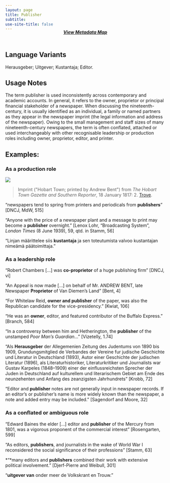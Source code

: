 ```yaml
---
layout: page
title: Publisher
subtitle:  
use-site-title: false
---
```


<h4 style="text-align:center;font-style:italic;margin-top:-20px;margin-bottom:50px;"><a href="../../maps/publisher">View Metadata Map</a></h4>

## Language Variants

Herausgeber; Uitgever; Kustantaja; Editor.

## Usage Notes

The term publisher is used inconsistently across contemporary and
academic accounts. In general, it refers to the owner, proprietor or
principal financial stakeholder of a newspaper. When discussing the
nineteenth-century, it is usually identified as an individual, a family
or named partners as they appear in the newspaper imprint (the legal
information and address of the newspaper). Owing to the small management
and staff sizes of many nineteenth-century newspapers, the term is often
conflated, attached or used interchangeably with other recognisable
leadership or production roles including owner, proprietor,
editor, and printer.

## Examples:

### As a production role

<img src="https://www.digitisednewspapers.net/img/imprint.jpg">  
  
> Imprint ("Hobart Town; printed by Andrew Bent") from *The Hobart Town Gazette and Southern Reporter*, 18 January 1817: 2. [Trove](https://trove.nla.gov.au/newspaper/page/40483).  

“newspapers tend to spring from printers and periodicals from
    **publishers**” \[DNCJ, MdW, 515\]

“Anyone with the price of a newspaper plant and a message to print
    may become a **publisher** overnight.” \[Lenox Lohr, “Broadcasting
    System”, *London Times* (8 June 1939), 59, qtd. in Stamm, 56\]

“Linjan määrittelee siis **kustantaja** ja sen toteutumista valvoo
    kustantajan nimeämä päätoimittaja.”

### As a leadership role

“Robert Chambers \[…\] was **co-proprietor** of a huge publishing
    firm” \[DNCJ, vi\]

“An Appeal is now made \[…\] on behalf of Mr. ANDREW BENT, late
    Newspaper **Proprietor** of Van Diemen’s Land” \[Bent, 4\]

“For Whitelaw Reid, **owner and publisher** of the paper, was also
    the Republican candidate for the vice-presidency.” \[Kwiat, 106\]

“He was an **owner**, editor, and featured contributor of the
    Buffalo Express.” \[Branch, 584\]

“In a controversy between him and Hetherington, the **publisher** of
    the unstamped *Poor Man’s Guardian*…” \[Vizetelly, 1.74\]

“Als **Herausgeber** der Allegemenien Zeitung des Judentums von 1890
    bis 1909, Grundungsmitglied de Verbandes der Vereine fur judische
    Geschichte und Literatur in Deutschland (1893), Autor einer
    Geschichte der judischen Literatur (1896), als Literaturhistoriker,
    Literaturkritiker und Journalists war Gustav Karpeles (1848–1909)
    einer der einflussreichsten Sprecher der Juden in Deutschland auf
    kulturellem und literarischem Gebiet am Ende des neunzehenten und
    Anfang des zeanzigsten Jahrhundrets” \[Krobb, 72\]

“Editor and **publisher** notes are not generally input in newspaper
    records. If an editor’s or publisher’s name is more widely known
    than the newspaper, a note and added entry may be included.”
    \[Sagendorf and Moore, 32\]

### As a conflated or ambiguous role

“Edward Baines the elder \[…\] editor and **publisher** of the
    Mercury from 1801, was a vigorous proponent of the commercial
    interest” \[Rosengarten, 599\]

“As editors, **publishers**, and journalists in the wake of World
    War I reconsidered the social significance of their professions”
    \[Stamm, 63\]

*“*many editors and **publishers** combined their work with
    extensive political involvement.” \[Djerf-Pierre and Weibull, 301\]

“**uitgever van** onder meer de Volkskrant en Trouw.”
